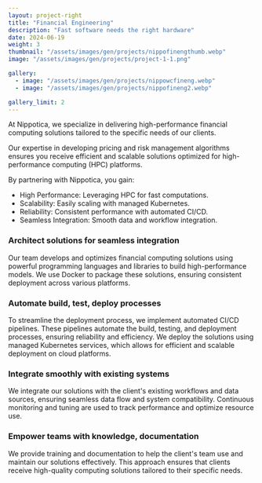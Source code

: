 ```yaml
---
layout: project-right
title: "Financial Engineering"
description: "Fast software needs the right hardware"
date: 2024-06-19
weight: 3
thumbnail: "/assets/images/gen/projects/nippofinengthumb.webp"
image: "/assets/images/gen/projects/project-1-1.png"

gallery:
  - image: "/assets/images/gen/projects/nippowcfineng.webp"
  - image: "/assets/images/gen/projects/nippofineng2.webp"

gallery_limit: 2
---
```


At Nippotica, we specialize in delivering high-performance financial computing solutions tailored to the specific needs of our clients. 

Our expertise in developing pricing and risk management algorithms ensures you receive efficient and scalable solutions optimized for high-performance computing (HPC) platforms.

By partnering with Nippotica, you gain:

- High Performance: Leveraging HPC for fast computations.
- Scalability: Easily scaling with managed Kubernetes.
- Reliability: Consistent performance with automated CI/CD.
- Seamless Integration: Smooth data and workflow integration.

### Architect solutions for seamless integration

Our team develops and optimizes financial computing solutions using powerful programming languages and libraries to build high-performance models. We use Docker to package these solutions, ensuring consistent deployment across various platforms.

### Automate build, test, deploy processes

To streamline the deployment process, we implement automated CI/CD pipelines. These pipelines automate the build, testing, and deployment processes, ensuring reliability and efficiency. We deploy the solutions using managed Kubernetes services, which allows for efficient and scalable deployment on cloud platforms.

### Integrate smoothly with existing systems

We integrate our solutions with the client's existing workflows and data sources, ensuring seamless data flow and system compatibility. Continuous monitoring and tuning are used to track performance and optimize resource use.

### Empower teams with knowledge, documentation

We provide training and documentation to help the client's team use and maintain our solutions effectively. This approach ensures that clients receive high-quality computing solutions tailored to their specific needs.
